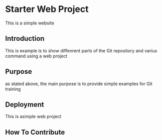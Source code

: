 # Starter Web Project
This is a simple website
## Introduction
This is example is to show diffenrent parts of the Git repository and varius command using a web project
## Purpose
as stated above, the main purpose is to provide simple examples for Git training
## Deployment
This is asimple web project
## How To Contribute